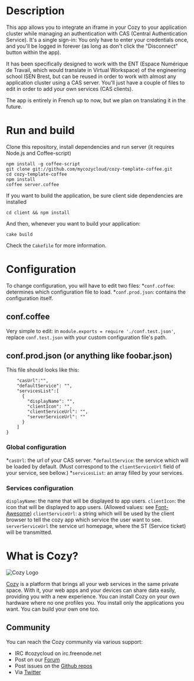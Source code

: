 # Description

This app allows you to integrate an iframe in your Cozy to your application
cluster while managing an authentication with CAS (Central Authentication
Service). It's a single sign-in: You only have to enter your credentials once,
and you'll be logged in forever (as long as don't click the "Disconnect" button
within the app).

It has been specifically designed to work with the ENT (Espace Numérique de
Travail, which would translate in Virtual Workspace) of the engineering school
ISEN Brest, but can be reused in order to work with almost any application
cluster using a CAS server. You'll just have a couple of files to edit in order
to add your own services (CAS clients).

The app is entirely in French up to now, but we plan on translating it in the
future.

# Run and build

Clone this repository, install dependencies and run server (it requires Node.js
and Coffee-script)

    npm install -g coffee-script
    git clone git://github.com/mycozycloud/cozy-template-coffee.git
    cd cozy-template-coffee
    npm install
    coffee server.coffee

If you want to build the application, be sure client side dependencies are installed

    cd client && npm install

And then, whenever you want to build your application:

    cake build

Check the `Cakefile` for more information.

# Configuration

To change configuration, you will have to edit two files:
*`conf.coffee`: determines which configuration file to load.
*`conf.prod.json`: contains the configuration itself.

## conf.coffee

Very simple to edit: in `module.exports = require './conf.test.json'`,
replace `conf.test.json` with your custom configuration file's path.

## conf.prod.json (or anything like foobar.json)

This file should looks like this:
```{
    "casUrl":"",
    "defaultService": "",
    "servicesList":[
      {
        "displayName": "",
        "clientIcon": "",
        "clientServiceUrl": "",
        "serverServiceUrl": ""
      }
    ]
}
```

### Global configuration
*`casUrl`: the url of your CAS server.
*`defaultService`: the service which will be loaded by default. (Must correspond to the `clientServiceUrl` field of your service, see bellow.)
*`servicesList`: an array filled by your services.

### Services configuration
`displayName`: the name that will be displayed to app users.
`clientIcon`: the icon that will be displayed to app users. (Allowed values: see [Font-Awesome](http://fortawesome.github.io/Font-Awesome/icons/))
`clientServiceUrl`: a string which will be used by the client browser to tell the cozy app which service the user want to see.
`serverServiceUrl` the service url homepage, where the ST (Service ticket) will be transmitted.

# What is Cozy?

![Cozy Logo](https://raw.github.com/mycozycloud/cozy-setup/gh-pages/assets/images/happycloud.png)

[Cozy](http://cozy.io) is a platform that brings all your web services in the
same private space.  With it, your web apps and your devices can share data
easily, providing you
with a new experience. You can install Cozy on your own hardware where no one
profiles you. You install only the applications you want. You can build your
own one too.

## Community

You can reach the Cozy community via various support:

* IRC #cozycloud on irc.freenode.net
* Post on our [Forum](https://groups.google.com/forum/?fromgroups#!forum/cozy-cloud)
* Post issues on the [Github repos](https://github.com/mycozycloud/)
* Via [Twitter](http://twitter.com/mycozycloud)
